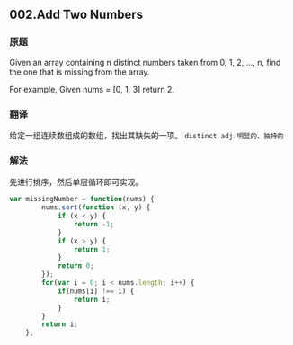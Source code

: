 ## 002.Add Two Numbers
### 原题
Given an array containing n distinct numbers taken from 0, 1, 2, ..., n, find the one that is missing from the array.

For example,
Given nums = [0, 1, 3] return 2.
### 翻译
给定一组连续数组成的数组，找出其缺失的一项。
`distinct adj.明显的、独特的`
### 解法
先进行排序，然后单层循环即可实现。
```javascript
var missingNumber = function(nums) {
        nums.sort(function (x, y) {
            if (x < y) {
                return -1;
            }
            if (x > y) {
                return 1;
            }
            return 0;
        });
        for(var i = 0; i < nums.length; i++) {
            if(nums[i] !== i) {
                return i;
            }
        }
        return i;
    };
```